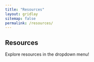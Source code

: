 ```yaml
---
title: "Resources"
layout: gridlay
sitemap: false
permalink: /resources/
---
```


## Resources
Explore resources in the dropdown menu!
